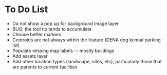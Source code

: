 To Do List
==========

* Do not show a pop up for background image layer
* BUG: the tool tip tends to accumulate
* Choose better markers
* Centroids are not always within the feature (DENA dog kennal parking lot)
* Populate missing map labels -- mostly buildings
* Add assets layer
* Add other location types (landscape, sites, etc), particularly those that are parents to current facilities

